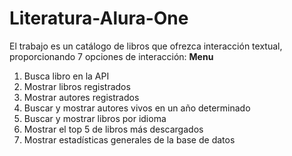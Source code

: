 # Literatura-Alura-One
El trabajo es un catálogo de libros que ofrezca interacción textual, proporcionando 7 opciones de interacción:
**Menu** 
1. Busca libro en la API
2. Mostrar libros registrados
3. Mostrar autores registrados
4. Buscar y mostrar autores vivos en un año determinado
5. Buscar y mostrar libros por idioma
6. Mostrar el top 5 de libros más descargados
7. Mostrar estadísticas generales de la base de datos
